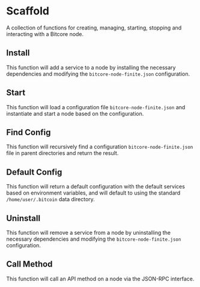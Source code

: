 # Scaffold
A collection of functions for creating, managing, starting, stopping and interacting with a Bitcore node.

## Install
This function will add a service to a node by installing the necessary dependencies and modifying the `bitcore-node-finite.json` configuration.

## Start
This function will load a configuration file `bitcore-node-finite.json` and instantiate and start a node based on the configuration.

## Find Config
This function will recursively find a configuration `bitcore-node-finite.json` file in parent directories and return the result.

## Default Config
This function will return a default configuration with the default services based on environment variables, and will default to using the standard `/home/user/.bitcoin` data directory.

## Uninstall
This function will remove a service from a node by uninstalling the necessary dependencies and modifying the `bitcore-node-finite.json` configuration.

## Call Method
This function will call an API method on a node via the JSON-RPC interface.
